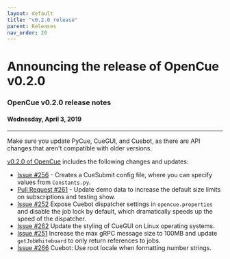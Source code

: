 ```yaml
---
layout: default
title: "v0.2.0 release"
parent: Releases
nav_order: 20
---
```


# Announcing the release of OpenCue v0.2.0

### OpenCue v0.2.0 release notes

#### Wednesday, April 3, 2019

---

Make sure you update PyCue, CueGUI, and Cuebot, as there are API changes that
aren't compatible with older versions.

[v0.2.0 of OpenCue](https://github.com/AcademySoftwareFoundation/OpenCue/releases/tag/v0.2.0)
includes the following changes and updates:

*   [Issue #256](https://github.com/AcademySoftwareFoundation/OpenCue/issues/256) -
    Creates a CueSubmit config file, where you can specify values from
    `Constants.py`.
*   [Pull Request #261](https://github.com/AcademySoftwareFoundation/OpenCue/pull/261) -
    Update demo data to increase the default size limits on subscriptions
    and testing show.
*   [Issue #252](https://github.com/AcademySoftwareFoundation/OpenCue/issues/252)
    Expose Cuebot dispatcher settings in `opencue.properties` and disable
    the job lock by default, which dramatically speeds up the speed of the
    dispatcher.
*   [Issue #262](https://github.com/AcademySoftwareFoundation/OpenCue/issues/262)
    Update the styling of CueGUI on Linux operating systems.
*   [Issue #251](https://github.com/AcademySoftwareFoundation/OpenCue/issues/251)
    Increase the max gRPC message size to 100MB and update `getJobWhiteboard`
    to only return references to jobs.
*   [Issue #266](https://github.com/AcademySoftwareFoundation/OpenCue/issues/266)
    Cuebot: Use root locale when formatting number strings.
